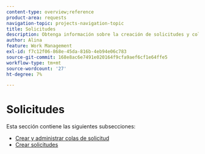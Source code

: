 ```yaml
---
content-type: overview;reference
product-area: requests
navigation-topic: projects-navigation-topic
title: Solicitudes
description: Obtenga información sobre la creación de solicitudes y colas de solicitud en las secciones siguientes.
author: Alina
feature: Work Management
exl-id: f7c12f06-868e-45da-816b-4eb94e06c783
source-git-commit: 168e8ac6e7491e020164f9cfa9aef6cf1e64ffe5
workflow-type: tm+mt
source-wordcount: '27'
ht-degree: 7%

---
```


# Solicitudes

Esta sección contiene las siguientes subsecciones:

* [Crear y administrar colas de solicitud](../../manage-work/requests/create-and-manage-request-queues/create-manage-request-queues.md)
* [Crear solicitudes](../../manage-work/requests/create-requests/create-requests.md)
